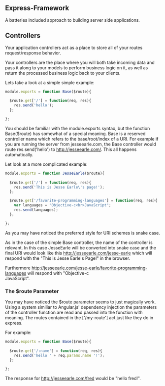 ## Express-Framework

  A batteries included approach to building server side applications.

## Controllers

  Your application controllers act as a place to store all of your routes 
request/response behavior.  

  Your controllers are the place where you will both take incoming data 
and pass it along to your models to perform business logic on it, as well
as return the processed business logic back to your clients.

  Lets take a look at a simple simple example:

```js
module.exports = function Base($route){
  
  $route.get['/'] = function(req, res){
    res.send('hello');
  };

};
```

  You should be familiar with the module.exports syntax, but the 
function Base($route) has somewhat of a special meaning.  Base is a 
reserved controller name which refers to the base/root/index of a 
URI.  For example if you are running the server from
jesseearle.com,  the Base controller would route res.send('hello')
to http://jesseearle.com/.  This all happens automatically.

  Let look at a more complicated example:

```js
module.exports = function JesseEarle($route){
  
  $route.get['/'] = function(req, res){
    res.send('This is Jesse Earle\'s page!');
  };

  $route.get['/favorite-programming-languages'] = function(req, res){
    var languages = "Objective-c<br>JavaScript";
    res.send(languages);
  };

};
```

  As you may have noticed the preferred style for URI schemes is snake
case.

  As in the case of the simple Base controller, the name of the controller
is relevant.  In this case JesseEarle will be converted into snake case and
the final URI would look like this http://jesseearle.com/jesse-earle which
will respond with the "This is Jesse Earle's Page!" in the browser.

  Furthermore http://jesseearle.com/jesse-earle/favorite-programming-languages
will respond with "Objective-c<br>JavaScript".

### The $route Parameter

  You may have noticed the $route parameter seems to just magically work. Using
a system similiar to Angular.js' dependency injection the parameters of the
controller function are read and passed into the function with meaning.  The
routes contained in the ['/my-route'] act just like they do in express.

  For example:

```js
module.exports = function Base($route){
  
  $route.get['/:name'] = function(req, res){
    res.send('hello ' + req.params.name '!');
  };

};
```

  The response for http://jesseearle.com/fred would be "hello fred!".
